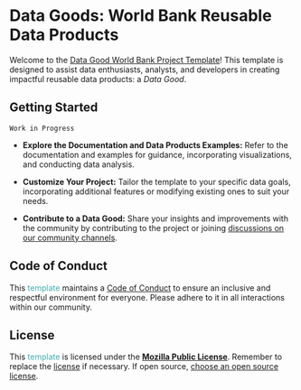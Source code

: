 # Data Goods: World Bank Reusable Data Products

Welcome to the [Data Good World Bank Project Template](https://worldbank.github.io/data-good-template)! This template is designed to assist data enthusiasts, analysts, and developers in creating impactful reusable data products: a _Data Good_.

## Getting Started

```{warning}
Work in Progress
```

- **Explore the Documentation and Data Products Examples:** Refer to the documentation and examples for guidance, incorporating visualizations, and conducting data analysis.

- **Customize Your Project:** Tailor the template to your specific data goals, incorporating additional features or modifying existing ones to suit your needs.

- **Contribute to a Data Good:** Share your insights and improvements with the community by contributing to the project or joining [discussions on our community channels](https://github.com/orgs/worldbank/discussions).

## Code of Conduct

This <span style="color:#3EACAD">template</span> maintains a [Code of Conduct](docs/CODE_OF_CONDUCT.md) to ensure an inclusive and respectful environment for everyone. Please adhere to it in all interactions within our community.

## License

This <span style="color:#3EACAD">template</span> is licensed under the [**Mozilla Public License**](https://www.mozilla.org/en-US/MPL). Remember to replace the [license](LICENSE) if necessary. If open source, [choose an open source license](https://choosealicense.com).
